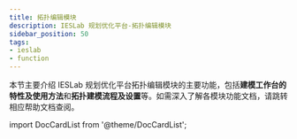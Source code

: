 ```yaml
---
title: 拓扑编辑模块
description: IESLab 规划优化平台-拓扑编辑模块
sidebar_position: 50
tags:
- ieslab
- function
---
```



本节主要介绍 IESLab 规划优化平台拓扑编辑模块的主要功能，包括**建模工作台的特性及使用方法**和**拓扑建模流程及设置**等。如需深入了解各模块功能文档，请跳转相应帮助文档查阅。


import DocCardList from '@theme/DocCardList';

<DocCardList />